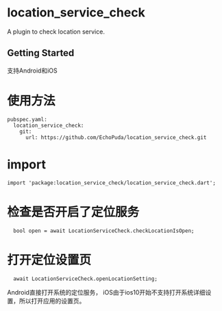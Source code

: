 # location_service_check

A plugin to check location service.

## Getting Started
支持Android和iOS
<br>

# 使用方法
```
pubspec.yaml:
  location_service_check:
    git:
      url: https://github.com/EchoPuda/location_service_check.git
```
      
# import
```
import 'package:location_service_check/location_service_check.dart';
```

# 检查是否开启了定位服务
```
  bool open = await LocationServiceCheck.checkLocationIsOpen;
```
  
# 打开定位设置页
```
  await LocationServiceCheck.openLocationSetting;
```
  
  Android直接打开系统的定位服务， iOS由于ios10开始不支持打开系统详细设置，所以打开应用的设置页。
